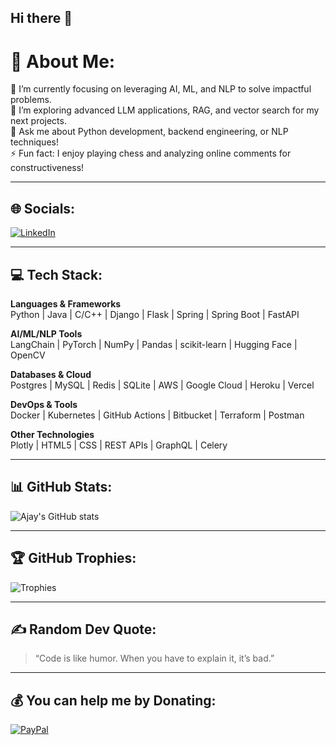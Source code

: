 ## Hi there 👋


# 💫 About Me:
🔭 I’m currently focusing on leveraging AI, ML, and NLP to solve impactful problems.<br>
🌱 I’m exploring advanced LLM applications, RAG, and vector search for my next projects.<br>
💬 Ask me about Python development, backend engineering, or NLP techniques!<br>
⚡ Fun fact: I enjoy playing chess and analyzing online comments for constructiveness!  

---

## 🌐 Socials:
[![LinkedIn](https://img.shields.io/badge/LinkedIn-0077B5?logo=linkedin&logoColor=white)](https://linkedin.com/in/ajay-kesarwani)

---

## 💻 Tech Stack:
**Languages & Frameworks**  
Python | Java | C/C++ | Django | Flask | Spring | Spring Boot | FastAPI  

**AI/ML/NLP Tools**  
LangChain | PyTorch | NumPy | Pandas | scikit-learn | Hugging Face | OpenCV  

**Databases & Cloud**  
Postgres | MySQL | Redis | SQLite | AWS | Google Cloud | Heroku | Vercel  

**DevOps & Tools**  
Docker | Kubernetes | GitHub Actions | Bitbucket | Terraform | Postman  

**Other Technologies**  
Plotly | HTML5 | CSS | REST APIs | GraphQL | Celery  

---

## 📊 GitHub Stats:
![Ajay's GitHub stats](https://github-readme-stats.vercel.app/api?username=ajay-kesarwani&show_icons=true&theme=radical)

---

## 🏆 GitHub Trophies:
![Trophies](https://github-profile-trophy.vercel.app/?username=ajay-kesarwani&theme=radical&no-frame=true&no-bg=true)

---

## ✍️ Random Dev Quote:
> “Code is like humor. When you have to explain it, it’s bad.”

---

## 💰 You can help me by Donating:
[![PayPal](https://img.shields.io/badge/PayPal-00457C?logo=paypal&logoColor=white)](https://www.paypal.com/)


